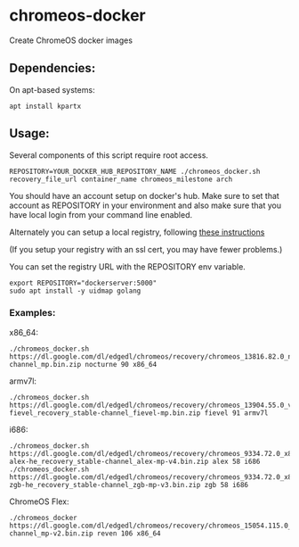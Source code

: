 # chromeos-docker
Create ChromeOS docker images

## Dependencies:
On apt-based systems:
```
apt install kpartx
```

## Usage:
Several components of this script require root access.

```
REPOSITORY=YOUR_DOCKER_HUB_REPOSITORY_NAME ./chromeos_docker.sh recovery_file_url container_name chromeos_milestone arch
```

You should have an account setup on docker's hub.
Make sure to set that account as REPOSITORY  in your environment and also make sure that you have local login from your command line enabled.

Alternately you can setup a local registry, following [these instructions]([url](https://distribution.github.io/distribution/about/deploying/))

(If you setup your registry with an ssl cert, you may have fewer problems.)

You can set the registry URL with the REPOSITORY env variable.
```
export REPOSITORY="dockerserver:5000"
sudo apt install -y uidmap golang
```

### Examples:

x86_64:
```
./chromeos_docker.sh https://dl.google.com/dl/edgedl/chromeos/recovery/chromeos_13816.82.0_nocturne_recovery_stable-channel_mp.bin.zip nocturne 90 x86_64
```

armv7l:
```
./chromeos_docker.sh https://dl.google.com/dl/edgedl/chromeos/recovery/chromeos_13904.55.0_veyron-fievel_recovery_stable-channel_fievel-mp.bin.zip fievel 91 armv7l
```
i686:
```
./chromeos_docker.sh https://dl.google.com/dl/edgedl/chromeos/recovery/chromeos_9334.72.0_x86-alex-he_recovery_stable-channel_alex-mp-v4.bin.zip alex 58 i686
./chromeos_docker.sh https://dl.google.com/dl/edgedl/chromeos/recovery/chromeos_9334.72.0_x86-zgb-he_recovery_stable-channel_zgb-mp-v3.bin.zip zgb 58 i686
```
ChromeOS Flex:
```
./chromeos_docker https://dl.google.com/dl/edgedl/chromeos/recovery/chromeos_15054.115.0_reven_recovery_stable-channel_mp-v2.bin.zip reven 106 x86_64
```
